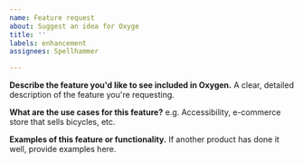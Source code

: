 ```yaml
---
name: Feature request
about: Suggest an idea for Oxyge
title: ''
labels: enhancement
assignees: Spellhammer

---
```


**Describe the feature you'd like to see included in Oxygen.**
A clear, detailed description of the feature you're requesting.

**What are the use cases for this feature?**
e.g. Accessibility, e-commerce store that sells bicycles, etc.

**Examples of this feature or functionality.**
If another product has done it well, provide examples here.
